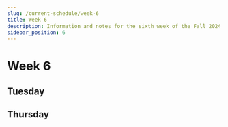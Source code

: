 ```yaml
---
slug: /current-schedule/week-6
title: Week 6
description: Information and notes for the sixth week of the Fall 2024 semester for the UMass Lowell Cloud Computing Club.
sidebar_position: 6
---
```


# Week 6

## Tuesday

## Thursday

